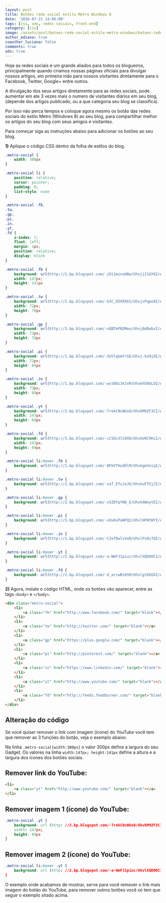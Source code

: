 ```yaml
---
layout: post
title: Botões rede social estilo Metro Windows 8
date: '2016-07-21 14:06:00'
tags: [css, seo, redes sociais, front-end]
category: [css]
image: /assets/post/botoes-rede-social-estilo-metro-windows/botoes-rede-social-estilo-metro-windows.jpg
author_ediano: true
coauthor_luciana: false
comments: true
ads: true
---
```


Hoje as redes sociais é um grande aliados para todos os blogueiros, principalmente quando criamos nossas páginas oficiais para divulgar nossos artigos, em primeira mão para nossos visitantes diretamente para o Facebook, Twitter, Google+ entre outros.

A divulgação dos seus artigos diretamente para as redes sociais, pode aumentar em ate 3 vezes mais o numero de visitantes diários em seu blog, (depende dos artigos publicado, ou a que categoria seu blog se classifica).

Por isso não perca tempos e coloque agora mesmo os botão das redes sociais do estilo Metro (Windows 8) ao seu blog, para compartilhar melhor os artigos do seu blog com seus amigos e visitantes.

Para começar siga as instruções abaixo para adicionar os botões ao seu blog.

**1)** Aplique o código CSS dentro da folha de estilos do blog.

```css
.metro-social {
    width: 300px
}

.metro-social li {
    position: relative;
    cursor: pointer;
    padding: 0;
    list-style: none
}

.metro-social .fb,
.tw,
.gp,
.pi,
.in,
.yt,
.fd {
    z-index: 7;
    float: left;
    margin: 1px;
    position: relative;
    display: block
}

.metro-social .fb {
    background: url(http://2.bp.blogspot.com/-jDi1minoHBw/UhvjiI1GY6I/AAAAAAAAAio/lfs0h-hpbaQ/s1600/facebook.png) no-repeatcenter center #1f69b3;
    width: 147px;
    height: 141px
}

.metro-social .tw {
    background: url(http://2.bp.blogspot.com/-G3C_O5XFKbI/UhvjsPqpe8I/AAAAAAAAAiw/uxhlb5snwaY/s1600/twitter-bird-dark-bgs.png)no-repeat center center #43b3e5;
    width: 72px;
    height: 70px
}

.metro-social .gp {
    background: url(http://3.bp.blogspot.com/-nQBTmP6DMeo/Uhvj0d0wbvI/AAAAAAAAAi4/TN0crRtiTqo/s1600/google+plus.png) no-repeatcenter center #da4a38;
    width: 73px;
    height: 70px
}

.metro-social .pi {
    background: url(http://1.bp.blogspot.com/-5UVlqbmfrGE/Uhvj-bzHjdI/AAAAAAAAAjA/ONblStiMWc8/s1600/pinterest.png) no-repeatcenter center #d73532;
    width: 72px;
    height: 69px
}

.metro-social .in {
    background: url(http://1.bp.blogspot.com/-wstBUi1KJvM/UhvkFE0ULUI/AAAAAAAAAjI/pYXFGoASttM/s1600/linkedin.png) no-repeatcenter center #0097bd;
    width: 73px;
    height: 69px
}

.metro-social .yt {
    background: url(http://2.bp.blogspot.com/-TrekCNcWUx0/UhvkM9ZF3CI/AAAAAAAAAjQ/Mo34C4balm8/s1600/youtube.png) no-repeatcenter center #e64a41;
    width: 147px;
    height: 69px
}

.metro-social .fd {
    background: url(http://3.bp.blogspot.com/-cCSDv3lC0X0/UhvkU9C9HiI/AAAAAAAAAjY/mGiP5hJsM-c/s1600/feed.png) no-repeat center center #e9a01c;
    width: 147px;
    height: 69px
}

.metro-social li:hover .fb {
    background: url(http://1.bp.blogspot.com/-BFbVTHudOlM/UhvkgeVoiqI/AAAAAAAAAjg/35axnVfIeS0/s1600/facebook1.png) no-repeatcenter center #1f69b3
}

.metro-social li:hover .tw {
    background: url(http://2.bp.blogspot.com/-saT_EfxJaJE/UhvkuFTXjJI/AAAAAAAAAjo/577uDpJQEbc/s1600/twitter-bird-dark-bgs1.png) no-repeat center center #43b3e5
}

.metro-social li:hover .gp {
    background: url(http://2.bp.blogspot.com/-v5Z8YpYN8_E/Uhvk4WeytEI/AAAAAAAAAjw/r2i0umcEW_s/s1600/google+plus1.png)no-repeat center center #da4a38
}

.metro-social li:hover .pi {
    background: url(http://3.bp.blogspot.com/-xOu6vPaWFQI/UhvlHFWtWYI/AAAAAAAAAkA/ZuLiaTQEgvc/s1600/pinterest1.png) no-repeatcenter center #d73532
}

.metro-social li:hover .in {
    background: url(http://1.bp.blogspot.com/-C2efDwlsVw8/UhvlPv0z7QI/AAAAAAAAAkI/7Ja7pe4oeXI/s1600/linkedin1.png) no-repeatcenter center #0097bd
}

.metro-social li:hover .yt {
    background: url(http://2.bp.blogspot.com/-a-WmFJ1piuc/UhvlXQDOOCI/AAAAAAAAAkQ/VWNkxrcP2PM/s1600/youtube1.png) no-repeatcenter center #e64a41
}

.metro-social li:hover .fd {
    background: url(http://2.bp.blogspot.com/-d_arcwBs6SM/UhvlgtDGGhI/AAAAAAAAAkY/J2th4re5ihc/s1600/feed1.png) no-repeatcenter center #e9a01c
}
```

**2)** Agora, instale o código HTML, onde os botões vão aparecer, entre as tags `<body>` e `</body>`.

```html
<div class="metro-social">
    <li>
        <a class="fb" href="http://www.facebook.com/" target="blank"></a>
    </li>
    <li>
        <a class="tw" href="http://twitter.com/" target="blank"></a>
    </li>
    <li>
        <a class="gp" href="https://plus.google.com/" target="blank"></a>
    </li>
    <li>
        <a class="pi" href="http://pinterest.com/" target="blank"></a>
    </li>
    <li>
        <a class="in" href="https://www.linkedin.com/" target="blank"></a>
    </li>
    <li>
        <a class="yt" href="http://www.youtube.com/" target="blank"></a>
    </li>
    <li>
        <a class="fd" href="http://feeds.feedburner.com/" target="blank"></a>
    </li>
</div>
```

## Alteração do código
Se você quiser remover o link com imagem (ícone) do YouTube você tem que remover as 3 funções do botão, veja o exemplo abaixo.

Na linha `.metro-social{width:300px}` o valor 300px define a largura do seu Gadget. Os valores na linha `width:147px; height:141px` define a altura e a largura dos ícones dos botões sociais.

## Remover link do YouTube:
```html
<li>
    <a class="yt" href="http://www.youtube.com/" target="blank"></a>
</li>
```

## Remover imagem 1 (ícone) do YouTube:
```css
.metro-social .yt {
    background: url (http: //2.bp.blogspot.com/-TrekCNcWUx0/UhvkM9ZF3CI/AAAAAAAAAjQ/Mo34C4balm8/s1600/youtube.png) no-repeat center center #e64a41;
    width: 147px;
    height: 69px
}
```

## Remover imagem 2 (ícone) do YouTube:
```css
.metro-social li:hover .yt {
    background: url (http: //2.bp.blogspot.com/-a-WmFJ1piuc/UhvlXQDOOCI/AAAAAAAAAkQ/VWNkxrcP2PM/s1600/youtube1.png) no-repeat center center #e64a41
}
```

O exemplo onde acabamos de mostrar, serve para você remover o link mais imagem do botão do YouTube, para remover outros botões você só tem que seguir o exemplo sitado acima.